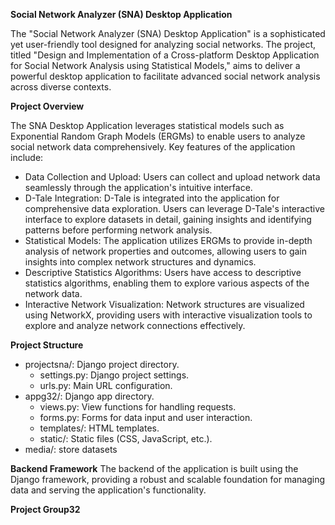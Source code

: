 **Social Network Analyzer (SNA) Desktop Application**

The "Social Network Analyzer (SNA) Desktop Application" is a sophisticated yet user-friendly tool designed for analyzing social networks. The project, titled "Design and Implementation of a Cross-platform Desktop Application for Social Network Analysis using Statistical Models," aims to deliver a powerful desktop application to facilitate advanced social network analysis across diverse contexts.

**Project Overview**

The SNA Desktop Application leverages statistical models such as Exponential Random Graph Models (ERGMs) to enable users to analyze social network data comprehensively. Key features of the application include:

- Data Collection and Upload: Users can collect and upload network data seamlessly through the application's intuitive interface.
- D-Tale Integration: D-Tale is integrated into the application for comprehensive data exploration. Users can leverage D-Tale's interactive interface to explore datasets in detail, gaining insights and identifying patterns before performing network analysis.
- Statistical Models: The application utilizes ERGMs to provide in-depth analysis of network properties and outcomes, allowing users to gain insights into complex network structures and dynamics.
- Descriptive Statistics Algorithms: Users have access to descriptive statistics algorithms, enabling them to explore various aspects of the network data.
- Interactive Network Visualization: Network structures are visualized using NetworkX, providing users with interactive visualization tools to explore and analyze network connections effectively.

**Project Structure**
- projectsna/: Django project directory.
  - settings.py: Django project settings.
  - urls.py: Main URL configuration.
- appg32/: Django app directory.
  - views.py: View functions for handling requests.
  - forms.py: Forms for data input and user interaction.
  - templates/: HTML templates.
  - static/: Static files (CSS, JavaScript, etc.).
- media/: store datasets
  
**Backend Framework**
The backend of the application is built using the Django framework, providing a robust and scalable foundation for managing data and serving the application's functionality.


**Project Group32**
